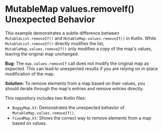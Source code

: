 # MutableMap values.removeIf() Unexpected Behavior

This example demonstrates a subtle difference between `MutableList.removeIf()` and `MutableMap.values.removeIf()` in Kotlin.  While `MutableList.removeIf()` directly modifies the list, `MutableMap.values.removeIf()` only modifies a *copy* of the map's values, leaving the original map unchanged.

**Bug:** The `map.values.removeIf` call does not modify the original map as expected. This can lead to unexpected results if you are relying on in-place modification of the map.

**Solution:**  To remove elements from a map based on their values, you should iterate through the map's entries and remove entries directly. 

This repository includes two Kotlin files:

- `BuggyMap.kt`: Demonstrates the unexpected behavior of `MutableMap.values.removeIf()`.
- `FixedMap.kt`: Shows the correct way to remove elements from a map based on values.